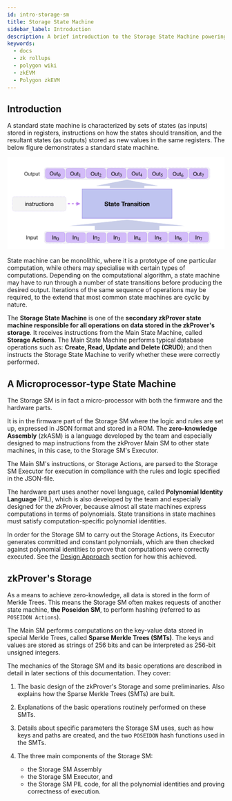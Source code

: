 ```yaml
---
id: intro-storage-sm
title: Storage State Machine
sidebar_label: Introduction
description: A brief introduction to the Storage State Machine powering zkProver.
keywords:
  - docs
  - zk rollups
  - polygon wiki
  - zkEVM
  - Polygon zkEVM
---
```


## Introduction
A standard state machine is characterized by sets of states (as inputs) stored in registers, instructions on how the states should transition, and the resultant states (as outputs) stored as new values in the same registers. The below figure demonstrates a standard state machine.

![A Generic State Machine](figures/fig1-gen-state-mchn.png)

State machine can be monolithic, where it is a prototype of one particular computation, while others may specialise with certain types of computations. Depending on the computational algorithm, a state machine may have to run through a number of state transitions before producing the desired output. Iterations of the same sequence of operations may be required, to the extend that most common state machines are cyclic by nature.

The **Storage State Machine** is one of the **secondary zkProver state machine responsible for all operations on data stored in the zkProver's storage**. It receives instructions from the Main State Machine, called **Storage Actions**. The Main State Machine performs typical database operations such as: **Create, Read, Update and Delete (CRUD)**; and then instructs the Storage State Machine to verify whether these were correctly performed.

## A Microprocessor-type State Machine

The Storage SM is in fact a micro-processor with both the firmware and the hardware parts.

It is in the firmware part of the Storage SM where the logic and rules are set up, expressed in JSON format and stored in a ROM. The **zero-knowledge Assembly** (zkASM) is a language developed by the team and especially designed to map instructions from the zkProver Main SM to other state machines, in this case, to the Storage SM's Executor.

The Main SM's instructions, or Storage Actions, are parsed to the Storage SM Executor for execution in compliance with the rules and logic specified in the JSON-file.

The hardware part uses another novel language, called **Polynomial Identity Language** (PIL), which is also developed by the team and especially designed for the zkProver, because almost all state machines express computations in terms of polynomials. State transitions in state machines must satisfy computation-specific polynomial identities.

In order for the Storage SM to carry out the Storage Actions, its Executor generates committed and constant polynomials, which are then checked against polynomial identities to prove that computations were correctly executed. See the [Design Approach](/zkProver/zkprover-design.md) section for how this achieved.

## zkProver's Storage

As a means to achieve zero-knowledge, all data is stored in the form of Merkle Trees. This means the Storage SM often makes requests of another state machine, **the Poseidon SM**, to perform hashing (referred to as `POSEIDON Actions`).

The Main SM performs computations on the key-value data stored in special Merkle Trees, called **Sparse Merkle Trees (SMTs)**. The keys and values are stored as strings of 256 bits and can be interpreted as 256-bit unsigned integers.

The mechanics of the Storage SM and its basic operations are described in detail in later sections of this documentation. They cover:

1.	The basic design of the zkProver's Storage and some preliminaries. Also explains how the Sparse Merkle Trees (SMTs) are built.

2.	Explanations of the basic operations routinely performed on these SMTs.

3.	Details about specific parameters the Storage SM uses, such as how keys and paths are created, and the two `POSEIDON` hash functions used in the SMTs.

4.	The three main components of the Storage SM:
    - the Storage SM Assembly 
    - the Storage SM Executor, and 
    - the Storage SM PIL code, for all the polynomial identities and proving correctness of execution.
